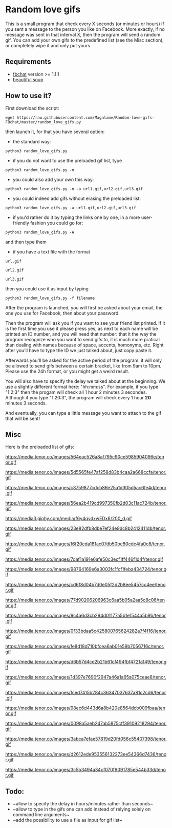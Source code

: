 # Random love gifs

This is a small program that check every X seconds (or minutes or hours) if you sent a message to the person you like on Facebook. 
More exactly, if no message was sent in that interval X, then the program will send a random gif. 
You can add your own gifs to the predefined list (see the Misc section), or completely wipe it and only put yours.

## Requirements

* [fbchat](https://fbchat.readthedocs.io/en/master/install.html) version >= 1.1.1
* [beautiful soup](https://www.crummy.com/software/BeautifulSoup/bs4/doc/#installing-beautiful-soup)

## How to use it?

First download the script:

`wget https://raw.githubusercontent.com/Magalame/Random-love-gifs-FBchat/master/random_love_gifs.py`

then launch it, for that you have several option:

- the standard way:

`python3 random_love_gifs.py`

- if you do not want to use the preloaded gif list, type

`python3 random_love_gifs.py -n`

- you could also add your own this way:

`python3 random_love_gifs.py -n -a url1.gif,url2.gif,url3.gif`

- you could indeed add gifs without erasing the preloaded list:

`python3 random_love_gifs.py -a url1.gif,url2.gif,url3.gif`

- if you'd rather do it by typing the links one by one, in a more user-friendly fashion you could go for:

`python3 random_love_gifs.py -A`

and then type them

- if you have a text file with the format 

`url.gif`

`url2.gif`

`url3.gif`

then you could use it as input by typing

`python3 random_love_gifs.py -f filename`


After the program is launched, you will first be asked about your email, the one you use for Facebook, then about your password. 

Then the program will ask you if you want to see your friend list printed. If it is the first time you use it please press yes, 
as next to each name will be printed an ID number, and you will need that number: that it the way the program recognize who you want to send gifs to, 
it is much more pratical than dealing with names because of space, accents, homonyms, etc.
Right after you'll have to type the ID we just talked about, just copy paste it. 

Afterwards you'll be asked for the active period of the program: it will only be allowed to send gifs between a certain bracket, like from 9am to 10pm. 
Please use the 24h format, or you might get a weird result.

You will also have to specify the delay we talked about at the beginning. We use a slightly different format here: "hh:mm:ss". For example, if you type "1:2:3" then the progam will check all 1 hour 2 minutes 3 secondes. Although if you type "1:20:3", the program will check every 1 hour **20** minutes 3 seconds. 

And eventually, you can type a little message you want to attach to the gif that will be sent!

## Misc

Here is the preloaded list of gifs:

https://media.tenor.co/images/564eac526a8af795c90ce5985904096e/tenor.gif

https://media.tenor.co/images/5d5565fe47af258d83b4caa2a668ccfa/tenor.gif

https://media.tenor.co/images/c3759877cdcb86e25a1d305d5ac6fe4d/tenor.gif

https://media.tenor.co/images/56ea2b419cd997350fb2d03c11ac724b/tenor.gif

https://media3.giphy.com/media/f6y4qvdxwEDx6/200_d.gif

https://media.tenor.co/images/23e82dfb8dbe7ef24e9dc8b2412411db/tenor.gif

https://media.tenor.co/images/f6f20cda181ac07db50be80cdc4fa0c8/tenor.gif

https://media.tenor.co/images/7daf1a191e6afe50c3ecf1ff446f1d4f/tenor.gif

https://media.tenor.co/images/98764169e6a3003fc1fcf1feba434724/tenor.gif

https://media.tenor.co/images/cd6f8d04b7d0e05f2d2b8ee5457cc4ee/tenor.gif

https://media.tenor.co/images/77d90206206963c6aa5b05a2aa5c8c06/tenor.gif

https://media.tenor.co/images/9c4a6d3cb294d01177a5b1e1544a5b9b/tenor.gif

https://media.tenor.co/images/0f33bdaa5c425800765624282a7f4f16/tenor.gif

https://media.tenor.co/images/fe8d18d710bfcea6ab01e59b7056716c/tenor.gif

https://media.tenor.co/images/d6b57d4ce2b21b61cf494fbf4721a149/tenor.gif

https://media.tenor.co/images/1d397e7690f2947a46a1a65a075ceae8/tenor.gif

https://media.tenor.co/images/fced7415b284c36347037637a81c2cd6/tenor.gif

https://media.tenor.co/images/98ec6d443d6a8b420e8564dcb009fbaa/tenor.gif

https://media.tenor.co/images/0098a5aeb247ab5875cff39109218294/tenor.gif

https://media.tenor.co/images/3abca7efae57819d20fd056c55407398/tenor.gif

https://media.tenor.co/images/d2612ede953556132273ee54366d7436/tenor.gif

https://media.tenor.co/images/3c5b3494a34cf070f9091785e544b33d/tenor.gif

## Todo:
* ~allow to specify the delay in hours/minutes rather than seconds~
* ~allow to type in the gifs one can add instead of relying solely on command line arguments~
* ~add the possibility to use a file as input for gif list~
